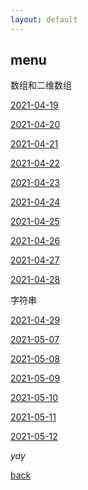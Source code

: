 ```yaml
---
layout: default
---
```


## menu

数组和二维数组

[2021-04-19](./count/2021-04-19.html)

[2021-04-20](./count/2021-04-20.html)

[2021-04-21](./count/2021-04-21.html)

[2021-04-22](./count/2021-04-22.html)

[2021-04-23](./count/2021-04-23.html)

[2021-04-24](./count/2021-04-24.html)

[2021-04-25](./count/2021-04-25.html)

[2021-04-26](./count/2021-04-26.html)

[2021-04-27](./count/2021-04-27.html)

[2021-04-28](./count/2021-04-28.html)

字符串

[2021-04-29](./count/2021-04-29.html)

[2021-05-07](./count/2021-05-07.html)

[2021-05-08](./count/2021-05-08.html)

[2021-05-09](./count/2021-05-09.html)

[2021-05-10](./count/2021-05-10.html)

[2021-05-11](./count/2021-05-11.html)

[2021-05-12](./count/2021-05-12.html)

_yay_

[back](./)
